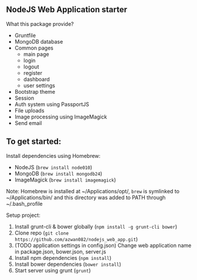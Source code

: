 ## NodeJS Web Application starter

What this package provide?

- Gruntfile
- MongoDB database
- Common pages
    - main page
    - login
    - logout
    - register
    - dashboard
    - user settings
- Bootstrap theme
- Session
- Auth system using PassportJS
- File uploads
- Image processing using ImageMagick
- Send email

## To get started:

Install dependencies using Homebrew:

- NodeJS (`brew install node010`)
- MongoDB (`brew install mongodb24`)
- ImageMagick (`brew install imagemagick`)

Note: Homebrew is installed at ~/Applications/opt/, `brew` is symlinked to ~/Applications/bin/ and this directory was added to PATH through ~/.bash_profile

Setup project:

1. Install grunt-cli & bower globally (`npm install -g grunt-cli bower`)
2. Clone repo (`git clone https://github.com/azwan082/nodejs_web_app.git`)
3. (TODO application settings in config.json) Change web application name in package.json, bower.json, server.js
4. Install npm dependencies (`npm install`)
5. Install bower dependencies (`bower install`)
6. Start server using grunt (`grunt`)
